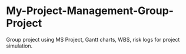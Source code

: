 # My-Project-Management-Group-Project
Group project using MS Project, Gantt charts, WBS, risk logs for project simulation.
